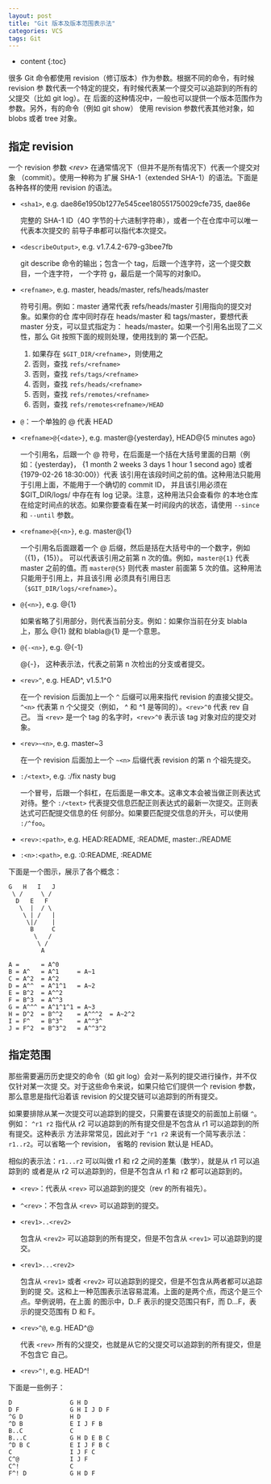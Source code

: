 ```yaml
---
layout: post
title: "Git 版本及版本范围表示法"
categories: VCS
tags: Git
---
```


* content
{:toc}

很多 Git 命令都使用 revision（修订版本）作为参数。根据不同的命令，有时候 revision 参
数代表一个特定的提交，有时候代表某一个提交可以追踪到的所有的父提交（比如 git log）。在
后面的这种情况中，一般也可以提供一个版本范围作为参数。另外，有的命令（例如 git show）
使用 revision 参数代表其他对象，如 blobs 或者 tree 对象。



## 指定 revision

一个 revision 参数 *\<rev\>* 在通常情况下（但并不是所有情况下）代表一个提交对象
（commit）。使用一种称为 扩展 SHA-1（extended SHA-1）的语法。下面是各种各样的使用
revision 的语法。

+ `<sha1>`, e.g. dae86e1950b1277e545cee180551750029cfe735, dae86e

    完整的 SHA-1 ID（4O 字节的十六进制字符串），或者一个在仓库中可以唯一代表本次提交的
    前导子串都可以指代本次提交。

+ `<describeOutput>`, e.g. v1.7.4.2-679-g3bee7fb

    git describe 命令的输出；包含一个 tag，后跟一个连字符，这一个提交数目，一个连字符，
    一个字符 g，最后是一个简写的对象ID。

 + `<refname>`, e.g. master, heads/master, refs/heads/master

    符号引用。例如：master 通常代表 refs/heads/master 引用指向的提交对象。如果你的仓
    库中同时存在 heads/master 和 tags/master，要想代表 master 分支，可以显式指定为：
    heads/master。如果一个引用名出现了二义性，那么 Git 按照下面的规则处理，使用找到的
    第一个匹配。

    1. 如果存在 `$GIT_DIR/<refname>`，则使用之
    2. 否则，查找 `refs/<refname>`
    3. 否则，查找 `refs/tags/<refname>`
    4. 否则，查找 `refs/heads/<refname>`
    5. 否则，查找 `refs/remotes/<refname>`
    6. 否则，查找 `refs/remotes<refname>/HEAD`

+ `@`：一个单独的 @ 代表 HEAD

+ `<refname>@{<date>}`, e.g. master@{yesterday}, HEAD@{5 minutes ago}

    一个引用名，后跟一个 @ 符号，在后面是一个括在大括号里面的日期（例如：{yesterday}，
    {1 month 2 weeks 3 days 1 hour 1 second ago} 或者 {1979-02-26 18:30:00}）代表
    该引用在该段时间之前的值。这种用法只能用于引用上面，不能用于一个确切的 commit ID，
    并且该引用必须在 $GIT_DIR/logs/<ref> 中存在有 log 记录。注意，这种用法只会查看你
    的本地仓库在给定时间点的状态。如果你要查看在某一时间段内的状态，请使用 `--since`
    和 `--until` 参数。

+ `<refname>@{<n>}`, e.g. master@{1}

    一个引用名后面跟着一个 @ 后缀，然后是括在大括号中的一个数字，例如（{1}，{15}）。
    可以代表该引用之前第 n 次的值。例如，`master@{1}` 代表 master 之前的值。而
    `master@{5}` 则代表 master 前面第 5 次的值。这种用法只能用于引用上，并且该引用
    必须具有引用日志（`$GIT_DIR/logs/<refname>`）。

+ `@{<n>}`, e.g. @{1}

    如果省略了引用部分，则代表当前分支。例如：如果你当前在分支 blabla 上，那么 @{1}
    就和 blabla@{1} 是一个意思。

+ `@{-<n>}`, e.g. @{-1}

    @{-<n>}， 这种表示法，代表之前第 n 次检出的分支或者提交。

+ `<rev>^`, e.g. HEAD^, v1.5.1^0

    在一个 revision 后面加上一个 `^` 后缀可以用来指代 revision 的直接父提交。`^<n>`
    代表第 n 个父提交（例如， <rev>^ 和 <rev>^1 是等同的）。`<rev>^0` 代表 rev 自己。
    当 `<rev>` 是一个 tag 的名字时，`<rev>^0` 表示该 tag 对象对应的提交对象。

+ `<rev>~<n>`, e.g. master~3

    在一个 revision 后面加上一个 `~<n>` 后缀代表 revision 的第 n 个祖先提交。

+ `:/<text>`, e.g. :/fix nasty bug

    一个冒号，后跟一个斜杠，在后面是一串文本。这串文本会被当做正则表达式对待。整个
    `:/<text>` 代表提交信息匹配正则表达式的最新一次提交。正则表达式可匹配提交信息的任
    何部分。如果要匹配提交信息的开头，可以使用 `:/^foo`。

+ `<rev>:<path>`, e.g. HEAD:README, :README, master:./README
+ `:<n>:<path>`, e.g. :0:README, :README

下面是一个图示，展示了各个概念：

    G   H   I   J
     \ /     \ /
      D   E   F
       \  |  / \
        \ | /   |
         \|/    |
          B     C
           \   /
            \ /
             A
                           
    A =      = A^0
    B = A^   = A^1     = A~1
    C = A^2  = A^2
    D = A^^  = A^1^1   = A~2
    E = B^2  = A^^2
    F = B^3  = A^^3
    G = A^^^ = A^1^1^1 = A~3
    H = D^2  = B^^2    = A^^^2  = A~2^2
    I = F^   = B^3^    = A^^3^
    J = F^2  = B^3^2   = A^^3^2


## 指定范围

那些需要遍历历史提交的命令（如 git log）会对一系列的提交进行操作，并不仅仅针对某一次提
交。对于这些命令来说，如果只给它们提供一个 revision 参数，那么意思是指代沿着该 
revision 的父提交链可以追踪到的所有提交。

如果要排除从某一次提交可以追踪到的提交，只需要在该提交的前面加上前缀 `^`。例如：
`^r1 r2` 指代从 r2 可以追踪到的所有提交但是不包含从 r1 可以追踪到的所有提交。这种表示
方法非常常见，因此对于 `^r1 r2` 来说有一个简写表示法：`r1..r2`。可以省略一个 revision，
省略的 revision 默认是 HEAD。

相似的表示法：`r1...r2` 可以叫做 r1 和 r2 之间的差集（数学），就是从 r1 可以追踪到的
或者是从 r2 可以追踪到的，但是不包含从 r1 和 r2 都可以追踪到的。

+ `<rev>`：代表从 `<rev>` 可以追踪到的提交（rev 的所有祖先）。

+ `^<rev>`：不包含从 `<rev>` 可以追踪到的提交。

+ `<rev1>..<rev2>`

    包含从 `<rev2>` 可以追踪到的所有提交，但是不包含从 `<rev1>` 可以追踪到的提交。

+ `<rev1>...<rev2>`

    包含从 `<rev1>` 或者 `<rev2>` 可以追踪到的提交，但是不包含从两者都可以追踪到的提
    交。这和上一种范围表示法容易混淆。上面的是两个点，而这个是三个点。举例说明，在上面
    的图示中，D..F 表示的提交范围只有F，而 D...F，表示的提交范围有 D 和 F。

+  `<rev>^@`, e.g. HEAD^@

    代表 `<rev>` 所有的父提交，也就是从它的父提交可以追踪到的所有提交，但是不包含它
    自己。

+ `<rev>^!`, e.g. HEAD^!

下面是一些例子：

    D                G H D
    D F              G H I J D F
    ^G D             H D
    ^D B             E I J F B
    B..C             C
    B...C            G H D E B C
    ^D B C           E I J F B C
    C                I J F C
    C^@              I J F
    C^!              C
    F^! D            G H D F
